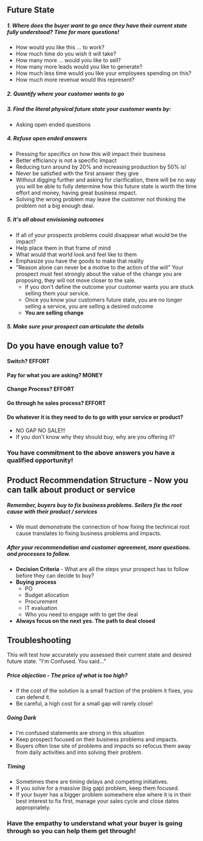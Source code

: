 
## Future State
##### 1. Where does the buyer want to go once they have their current state fully understood? Time for more questions!
- How would you like this ... to work?
- How much time do you wish it will take?
- How many more ... would yoiu like to sell?
- How many more leads would you like to generate?
- How much less time would you like your employees spending on this?
- How much more revenue would this represent?

##### 2. Quantify where your customer wants to go
##### 3. Find the literal physical future state your customer wants by:
- Asking open ended questions
##### 4. Refuse open ended answers
- Pressing for specifics on how this will impact their business
- Better efficiancy is not a specific impact
- Reducing turn around by 20% and increasing production by 50% is!
- Never be satisfied with the first answer they give
- Without digging further and asking for clarification, there will be no way you will be able to fully determine how this future state is worth the time effort and money, having great business impact.
- Solving the wrong problem may leave the customer not thinking the problem not a big enough deal.
##### 5. It's all about envisioning outcomes
- If all of your prospects problems could disappear what would be the impact?
- Help place them in that frame of mind
- What would that world look and feel like to them
- Emphasize you have the goods to make that reality
- "Reason alone can never be a motive to the action of the will" Your prospect must feel strongly about the value of the change you are proposing, they will not move closer to the sale.
	- If you don't define the outcome your customer wants you are stuck selling them your service.
	- Once you know your customers future state, you are no longer selling a service, you are selling a desired outcome
	- **You are selling change**
##### 5. Make sure your prospect can articulate the details

## Do you have enough value to?
#### Switch? EFFORT
#### Pay for what you are asking? MONEY
#### Change Process? EFFORT
#### Go through he sales process? EFFORT
#### Do whatever it is they need to do to go with your service or product?
- NO GAP NO SALE!!!
- If you don't know why they should buy, why are you offering it?
### You have commitment to the above answers you have a qualified opportunity!
## Product Recommendation Structure - Now you can talk about product or service
##### Remember, buyers buy to fix business problems. Sellers fix the root cause with their product / services
- We must demonstrate the connection of how fixing the technical root cause translates to fixing business problems and impacts.
##### After your recommendation and customer agreement, more questions. and processes to follow.
- **Decision Criteria** - What are all the steps your prospect has to follow before they can decide to buy?
- **Buying process**
	- PO
	- Budget allocation
	- Procurement
	- IT evaluation
	- Who you need to engage with to get the deal
- **Always focus on the next yes. The path to deal closed**
## Troubleshooting
This will test how accurately you assessed their current state and desired future state. "I'm Confused. You said..."
##### Price objection - The price of what is too high?
- If the cost of the solution is a small fraction of the problem it fixes, you can defend it.
- Be careful, a high cost for a small gap will rarely close!
##### Going Dark
- I'm confused statements are strong in this situation
- Keep prospect focused on their business problems and impacts.
- Buyers often lose site of problems and impacts so refocus them away from daily activities and into solving their problem.
##### Timing
- Sometimes there are timing delays and competing initiatives.
- If you solve for a massive (big gap) problem, keep them focused.
- If your buyer has a bigger problem somewhere else where it is in their best interest to fix first, manage your sales cycle and close dates appropriately.
### Have the empathy to understand what your buyer is going through so you can help them get through!

